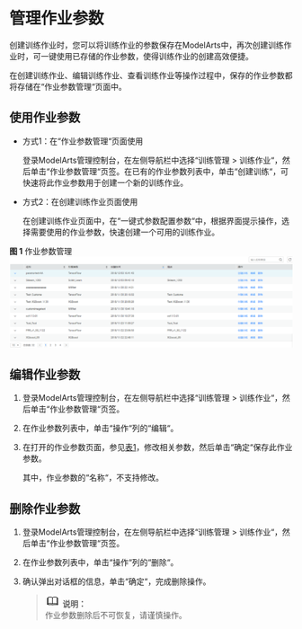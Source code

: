 # 管理作业参数<a name="modelarts_23_0049"></a>

创建训练作业时，您可以将训练作业的参数保存在ModelArts中，再次创建训练作业时，可一键使用已存储的作业参数，使得训练作业的创建高效便捷。

在创建训练作业、编辑训练作业、查看训练作业等操作过程中，保存的作业参数都将存储在“作业参数管理“页面中。

## 使用作业参数<a name="section17351852183911"></a>

-   方式1：在“作业参数管理“页面使用

    登录ModelArts管理控制台，在左侧导航栏中选择“训练管理 \> 训练作业“，然后单击“作业参数管理“页签。在已有的作业参数列表中，单击“创建训练“，可快速将此作业参数用于创建一个新的训练作业。

-   方式2：在创建训练作业页面使用

    在创建训练作业页面中，在“一键式参数配置参数“中，根据界面提示操作，选择需要使用的作业参数，快速创建一个可用的训练作业。


**图 1**  作业参数管理<a name="fig1581810211721"></a>  
![](figures/作业参数管理.png "作业参数管理")

## 编辑作业参数<a name="section430182784718"></a>

1.  登录ModelArts管理控制台，在左侧导航栏中选择“训练管理 \> 训练作业“，然后单击“作业参数管理“页签。
2.  在作业参数列表中，单击“操作“列的“编辑“。
3.  在打开的作业参数页面，参见[表1](创建训练作业.md#table1819364517144)，修改相关参数，然后单击“确定“保存此作业参数。

    其中，作业参数的“名称“，不支持修改。


## 删除作业参数<a name="section1734222204911"></a>

1.  登录ModelArts管理控制台，在左侧导航栏中选择“训练管理 \> 训练作业“，然后单击“作业参数管理“页签。
2.  在作业参数列表中，单击“操作“列的“删除“。
3.  确认弹出对话框的信息，单击“确定“，完成删除操作。

    >![](public_sys-resources/icon-note.gif) **说明：**   
    >作业参数删除后不可恢复，请谨慎操作。  


